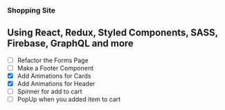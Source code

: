 ### Shopping Site

## Using React, Redux, Styled Components, SASS, Firebase, GraphQL and more

- [ ] Refactor the Forms Page
- [ ] Make a Footer Component
- [x] Add Animations for Cards
- [x] Add Animations for Header
- [ ] Spinner for add to cart
- [ ] PopUp when you added item to cart
